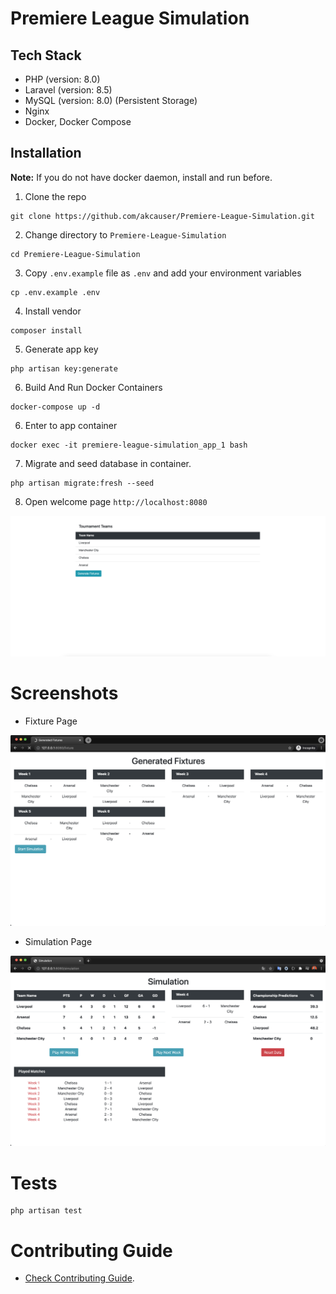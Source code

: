 # Premiere League Simulation

## Tech Stack

* PHP (version: 8.0)
* Laravel (version: 8.5)
* MySQL (version: 8.0) (Persistent Storage)
* Nginx
* Docker, Docker Compose

## Installation

**Note:** If you do not have docker daemon, install and run before.

1. Clone the repo

```shell
git clone https://github.com/akcauser/Premiere-League-Simulation.git
```

2. Change directory to `Premiere-League-Simulation`

```shell
cd Premiere-League-Simulation
```

3. Copy `.env.example` file as `.env` and add your environment variables

```shell
cp .env.example .env
```

4. Install vendor

```shell
composer install
```

5. Generate app key

```shell
php artisan key:generate
```

6. Build And Run Docker Containers

```shell
docker-compose up -d
```

6. Enter to app container

```shell
docker exec -it premiere-league-simulation_app_1 bash
```

7. Migrate and seed database in container.

```shell
php artisan migrate:fresh --seed
```

8. Open welcome page `http://localhost:8080`

![welcome image](./doc/img/welcome.png)

# Screenshots

* Fixture Page
  
![fixture screenshot](./doc/img/fixture.png)

* Simulation Page

![welcome image](./doc/img/simulation.png)

# Tests

```shell
php artisan test
```

# Contributing Guide

* [Check Contributing Guide](./CONTRIBUTING.md).
